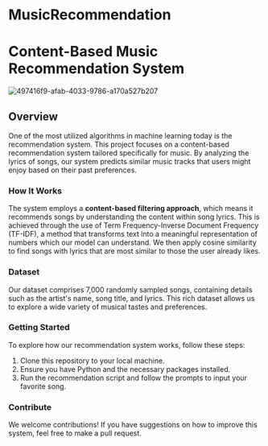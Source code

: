 # MusicRecommendation

# Content-Based Music Recommendation System
![497416f9-afab-4033-9786-a170a527b207](https://github.com/MOHDDANISHKHAN06/MusicRecommendation/assets/47732298/b7243e47-d210-4b58-8053-3db2d22f36a7)

## Overview

One of the most utilized algorithms in machine learning today is the recommendation system. This project focuses on a content-based recommendation system tailored specifically for music. By analyzing the lyrics of songs, our system predicts similar music tracks that users might enjoy based on their past preferences.

### How It Works

The system employs a **content-based filtering approach**, which means it recommends songs by understanding the content within song lyrics. This is achieved through the use of Term Frequency-Inverse Document Frequency (TF-IDF), a method that transforms text into a meaningful representation of numbers which our model can understand. We then apply cosine similarity to find songs with lyrics that are most similar to those the user already likes.

### Dataset

Our dataset comprises 7,000 randomly sampled songs, containing details such as the artist's name, song title, and lyrics. This rich dataset allows us to explore a wide variety of musical tastes and preferences.

### Getting Started

To explore how our recommendation system works, follow these steps:

1. Clone this repository to your local machine.
2. Ensure you have Python and the necessary packages installed.
3. Run the recommendation script and follow the prompts to input your favorite song.

### Contribute

We welcome contributions! If you have suggestions on how to improve this system, feel free to make a pull request.

